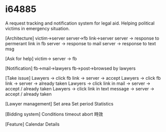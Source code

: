 i64885
======

A request tracking and notification system for legal aid.  Helping political victims in emergency situation.  


[Architecture]
victim->server
server->fb
link->server
server -> response to permerant link in fb
server -> response to mail
server -> response to text msg

[Ask for help]
victim-> server -> fb

[Notification]
fb->mail->lawyers
fb->post->browsed by lawyers

[Take issue]
Lawyers -> click fb link -> server -> accept
Lawyers -> click fb link -> server -> already taken
Lawyers -> click link in mail -> server -> accept / already taken
Lawyers -> click link in text message -> server -> accept / already taken

[Lawyer management]
Set area
Set period
Statistics

[Bidding system]
Conditions
timeout
abort
時效

[Feature]
Calendar
Details
